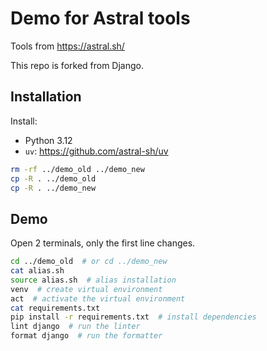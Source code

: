 # Demo for Astral tools

Tools from https://astral.sh/

This repo is forked from Django.

## Installation

Install:

- Python 3.12
- `uv`: https://github.com/astral-sh/uv

```sh
rm -rf ../demo_old ../demo_new
cp -R . ../demo_old
cp -R . ../demo_new
```

## Demo

Open 2 terminals, only the first line changes.

```sh
cd ../demo_old  # or cd ../demo_new
cat alias.sh
source alias.sh  # alias installation
venv  # create virtual environment
act  # activate the virtual environment
cat requirements.txt
pip install -r requirements.txt  # install dependencies
lint django  # run the linter
format django  # run the formatter
```